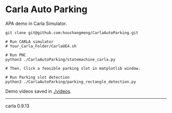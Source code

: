 # Carla Auto Parking

APA demo in Carla Simulator.

```{bash}
git clone git@github.com:houchangmeng/CarlaAutoParking.git  
```

```{bash}
# Run CARLA simulator
# Your_Carla_Folder/CarlaUE4.sh

# Run PNC
python3 ./CarlaAutoParking/statemachine_carla.py

# Then, Click a feasible parking slot in matplotlib window.
```

```{bash}
# Run Parking slot detection
python3 ./CarlaAutoParking/parking_rectangle_detection.py
```

Demo videos saved in [./videos](./videos).

---
carla 0.9.13
